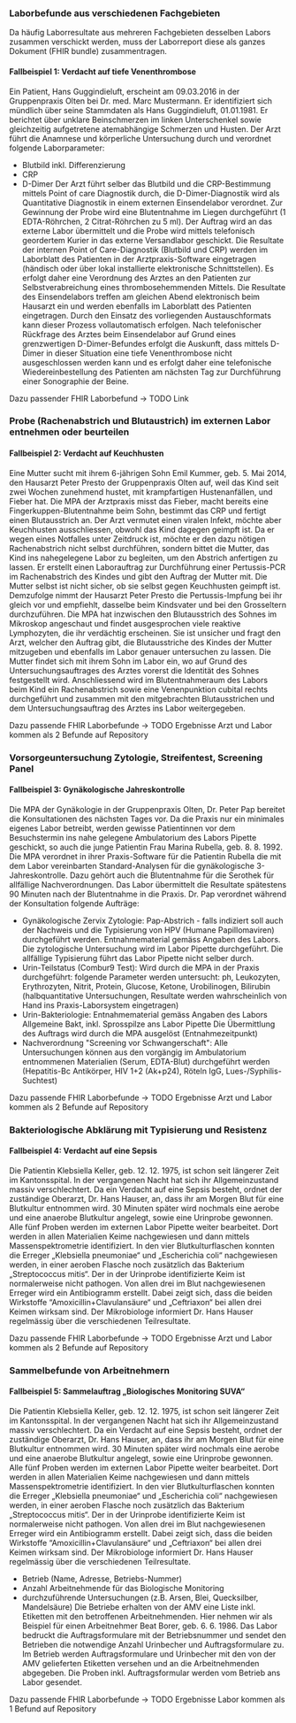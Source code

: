 <!-- markdownlint-disable MD001 MD041 -->

### Laborbefunde aus verschiedenen Fachgebieten

Da häufig Laborresultate aus mehreren Fachgebieten desselben Labors zusammen verschickt werden, muss der Laborreport diese als ganzes Dokument (FHIR bundle) zusammentragen.

#### Fallbeispiel 1: Verdacht auf tiefe Venenthrombose

Ein Patient, Hans Guggindieluft, erscheint am 09.03.2016 in der Gruppenpraxis Olten bei Dr. med. Marc Mustermann. Er identifiziert sich mündlich über seine Stammdaten als Hans Guggindieluft, 01.01.1981. Er berichtet über unklare Beinschmerzen im linken Unterschenkel sowie gleichzeitig aufgetretene atemabhängige Schmerzen und Husten. Der Arzt führt die Anamnese und körperliche Untersuchung durch und verordnet folgende Laborparameter:

* Blutbild inkl. Differenzierung
* CRP
* D-Dimer
Der Arzt führt selber das Blutbild und die CRP-Bestimmung mittels Point of care Diagnostik durch, die D-Dimer-Diagnostik wird als Quantitative Diagnostik in einem externen Einsendelabor verordnet. Zur Gewinnung der Probe wird eine Blutentnahme im Liegen durchgeführt (1 EDTA-Röhrchen, 2 Citrat-Röhrchen zu 5 ml). Der Auftrag wird an das externe Labor übermittelt und die Probe wird mittels telefonisch geordertem Kurier in das externe Versandlabor geschickt. Die Resultate der internen Point of Care-Diagnostik (Blutbild und CRP) werden im Laborblatt des Patienten in der Arztpraxis-Software eingetragen (händisch oder über lokal installierte elektronische Schnittstellen). Es erfolgt daher eine Verordnung des Arztes an den Patienten zur Selbstverabreichung eines thrombosehemmenden Mittels. Die Resultate des Einsendelabors treffen am gleichen Abend elektronisch beim Hausarzt ein und werden ebenfalls im Laborblatt des Patienten eingetragen. Durch den Einsatz des vorliegenden Austauschformats kann dieser Prozess vollautomatisch erfolgen. Nach telefonischer Rückfrage des Arztes beim Einsendelabor auf Grund eines grenzwertigen D-Dimer-Befundes erfolgt die Auskunft, dass mittels D-Dimer in dieser Situation eine tiefe Venenthrombose nicht ausgeschlossen werden kann und es erfolgt daher eine telefonische Wiedereinbestellung des Patienten am nächsten Tag zur Durchführung einer Sonographie der Beine.

Dazu passender FHIR Laborbefund -> TODO Link

### Probe (Rachenabstrich und Blutaustrich) im externen Labor entnehmen oder beurteilen

#### Fallbeispiel 2: Verdacht auf Keuchhusten

Eine Mutter sucht mit ihrem 6-jährigen Sohn Emil Kummer, geb. 5. Mai 2014, den Hausarzt Peter Presto der Gruppenpraxis Olten auf, weil das Kind seit zwei Wochen zunehmend hustet, mit krampfartigen Hustenanfällen, und Fieber hat. Die MPA der Arztpraxis misst das Fieber, macht bereits eine Fingerkuppen-Blutentnahme beim Sohn, bestimmt das CRP und fertigt einen Blutausstrich an. Der Arzt vermutet einen viralen Infekt, möchte aber Keuchhusten ausschliessen, obwohl das Kind dagegen geimpft ist. Da er wegen eines Notfalles unter Zeitdruck ist, möchte er den dazu nötigen Rachenabstrich nicht selbst durchführen, sondern bittet die Mutter, das Kind ins nahegelegene Labor zu begleiten, um den Abstrich anfertigen zu lassen. Er erstellt einen Laborauftrag zur Durchführung einer Pertussis-PCR im Rachenabstrich des Kindes und gibt den Auftrag der Mutter mit. Die Mutter selbst ist nicht sicher, ob sie selbst gegen Keuchhusten geimpft ist. Demzufolge nimmt der Hausarzt Peter Presto die Pertussis-Impfung bei ihr gleich vor und empfiehlt, dasselbe beim Kindsvater und bei den Grosseltern durchzuführen. Die MPA hat inzwischen den Blutausstrich des Sohnes im Mikroskop angeschaut und findet ausgesprochen viele reaktive Lymphozyten, die ihr verdächtig erscheinen. Sie ist unsicher und fragt den Arzt, welcher den Auftrag gibt, die Blutausstriche des Kindes der Mutter mitzugeben und ebenfalls im Labor genauer untersuchen zu lassen. Die Mutter findet sich mit ihrem Sohn im Labor ein, wo auf Grund des Untersuchungsauftrages des Arztes vorerst die Identität des Sohnes festgestellt wird. Anschliessend wird im Blutentnahmeraum des Labors beim Kind ein Rachenabstrich sowie eine Venenpunktion cubital rechts durchgeführt und zusammen mit den mitgebrachten Blutausstrichen und dem Untersuchungsauftrag des Arztes ins Labor weitergegeben.

Dazu passende FHIR Laborbefunde -> TODO Ergebnisse Arzt und Labor kommen als 2 Befunde auf Repository

### Vorsorgeuntersuchung Zytologie, Streifentest, Screening Panel

#### Fallbeispiel 3: Gynäkologische Jahreskontrolle

Die MPA der Gynäkologie in der Gruppenpraxis Olten, Dr. Peter Pap bereitet die Konsultationen des nächsten Tages vor. Da die Praxis nur ein minimales eigenes Labor betreibt, werden gewisse Patientinnen vor dem Besuchstermin ins nahe gelegene Ambulatorium des Labors Pipette geschickt, so auch die junge Patientin Frau Marina Rubella, geb. 8. 8. 1992. Die MPA verordnet in ihrer Praxis-Software für die Patientin Rubella die mit dem Labor vereinbarten Standard-Analysen für die gynäkologische 3-Jahreskontrolle. Dazu gehört auch die Blutentnahme für die Serothek für allfällige Nachverordnungen. Das Labor übermittelt die Resultate spätestens 90 Minuten nach der Blutentnahme in die Praxis. Dr. Pap verordnet während der Konsultation folgende Aufträge:

* Gynäkologische Zervix Zytologie: Pap-Abstrich - falls indiziert soll auch der Nachweis und die Typisierung von HPV (Humane Papillomaviren) durchgeführt werden. Entnahmematerial gemäss Angaben des Labors. Die zytologische Untersuchung wird im Labor Pipette durchgeführt. Die allfällige Typisierung führt das Labor Pipette nicht selber durch.
* Urin-Teilstatus (Combur9 Test): Wird durch die MPA in der Praxis durchgeführt: folgende Parameter werden untersucht: ph, Leukozyten, Erythrozyten, Nitrit, Protein, Glucose, Ketone, Urobilinogen, Bilirubin (halbquantitative Untersuchungen, Resultate werden wahrscheinlich von Hand ins Praxis-Laborsystem eingetragen)
* Urin-Bakteriologie: Entnahmematerial gemäss Angaben des Labors Allgemeine Bakt, inkl. Sprosspilze ans Labor Pipette Die Übermittlung des Auftrags wird durch die MPA ausgelöst (Entnahmezeitpunkt)
* Nachverordnung "Screening vor Schwangerschaft": Alle Untersuchungen können aus den vorgängig im Ambulatorium entnommenen Materialien (Serum, EDTA-Blut) durchgeführt werden (Hepatitis-Bc Antikörper, HIV 1+2 (Ak+p24), Röteln IgG, Lues-/Syphilis-Suchtest)

Dazu passende FHIR Laborbefunde -> TODO Ergebnisse Arzt und Labor kommen als 2 Befunde auf Repository

### Bakteriologische Abklärung mit Typisierung und Resistenz

#### Fallbeispiel 4: Verdacht auf eine Sepsis

Die Patientin Klebsiella Keller, geb. 12. 12. 1975, ist schon seit längerer Zeit im Kantonsspital. In der vergangenen Nacht hat sich ihr Allgemeinzustand massiv verschlechtert. Da ein Verdacht auf eine Sepsis besteht, ordnet der zuständige Oberarzt, Dr. Hans Hauser, an, dass ihr am Morgen Blut für eine Blutkultur entnommen wird. 30 Minuten später wird nochmals eine aerobe und eine anaerobe Blutkultur angelegt, sowie eine Urinprobe gewonnen. Alle fünf Proben werden im externen Labor Pipette weiter bearbeitet. Dort werden in allen Materialien Keime nachgewiesen und dann mittels Massenspektrometrie identifiziert. In den vier Blutkulturflaschen konnten die Erreger „Klebsiella pneumoniae“ und „Escherichia coli“ nachgewiesen werden, in einer aeroben Flasche noch zusätzlich das Bakterium „Streptococcus mitis“. Der in der Urinprobe identifizierte Keim ist normalerweise nicht pathogen. Von allen drei im Blut nachgewiesenen Erreger wird ein Antibiogramm erstellt. Dabei zeigt sich, dass die beiden Wirkstoffe “Amoxicillin+Clavulansäure“ und „Ceftriaxon“ bei allen drei Keimen wirksam sind. Der Mikrobiologe informiert Dr. Hans Hauser regelmässig über die verschiedenen Teilresultate.

Dazu passende FHIR Laborbefunde -> TODO Ergebnisse Arzt und Labor kommen als 2 Befunde auf Repository

### Sammelbefunde von Arbeitnehmern

#### Fallbeispiel 5: Sammelauftrag „Biologisches Monitoring SUVA“

Die Patientin Klebsiella Keller, geb. 12. 12. 1975, ist schon seit längerer Zeit im Kantonsspital. In der vergangenen Nacht hat sich ihr Allgemeinzustand massiv verschlechtert. Da ein Verdacht auf eine Sepsis besteht, ordnet der zuständige Oberarzt, Dr. Hans Hauser, an, dass ihr am Morgen Blut für eine Blutkultur entnommen wird. 30 Minuten später wird nochmals eine aerobe und eine anaerobe Blutkultur angelegt, sowie eine Urinprobe gewonnen. Alle fünf Proben werden im externen Labor Pipette weiter bearbeitet. Dort werden in allen Materialien Keime nachgewiesen und dann mittels Massenspektrometrie identifiziert. In den vier Blutkulturflaschen konnten die Erreger „Klebsiella pneumoniae“ und „Escherichia coli“ nachgewiesen werden, in einer aeroben Flasche noch zusätzlich das Bakterium „Streptococcus mitis“. Der in der Urinprobe identifizierte Keim ist normalerweise nicht pathogen. Von allen drei im Blut nachgewiesenen Erreger wird ein Antibiogramm erstellt. Dabei zeigt sich, dass die beiden Wirkstoffe “Amoxicillin+Clavulansäure“ und „Ceftriaxon“ bei allen drei Keimen wirksam sind. Der Mikrobiologe informiert Dr. Hans Hauser regelmässig über die verschiedenen Teilresultate.

* Betrieb (Name, Adresse, Betriebs-Nummer)
* Anzahl Arbeitnehmende für das Biologische Monitoring
* durchzuführende Untersuchungen (z.B. Arsen, Blei, Quecksilber, Mandelsäure) Die Betriebe erhalten von der AMV eine Liste inkl. Etiketten mit den betroffenen Arbeitnehmenden. Hier nehmen wir als Beispiel für einen Arbeitnehmer Beat Borer, geb. 6. 6. 1986. Das Labor bedruckt die Auftragsformulare mit der Betriebsnummer und sendet den Betrieben die notwendige Anzahl Urinbecher und Auftragsformulare zu. Im Betrieb werden Auftragsformulare und Urinbecher mit den von der AMV gelieferten Etiketten versehen und an die Arbeitnehmenden abgegeben. Die Proben inkl. Auftragsformular werden vom Betrieb ans Labor gesendet.

Dazu passende FHIR Laborbefunde -> TODO Ergebnisse Labor kommen als 1 Befund auf Repository
